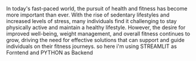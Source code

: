 In today's fast-paced world, the pursuit of health and fitness has become more important than ever. With the rise of sedentary lifestyles and increased levels of stress, many individuals find it challenging to stay physically active and maintain a healthy lifestyle. However, the desire for improved well-being, weight management, and overall fitness continues to grow, driving the need for effective solutions that can support and guide individuals on their fitness journeys.
so here i'm using STREAMLIT as Forntend and PYTHON as Backend
